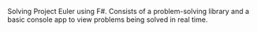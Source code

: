 Solving Project Euler using F#. Consists of a problem-solving library and a basic console app to view problems being solved in real time.
